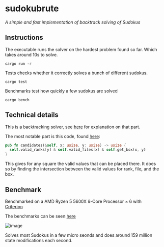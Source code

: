 # sudokubrute

_A simple and fast implementation of backtrack solving of Sudokus_

## Instructions
The executable runs the solver on the hardest problem found so far. Which takes around 10s to solve.
```
cargo run -r
```

Tests checks whether it correctly solves a bunch of different sudokus.
```
cargo test
```

Benchmarks test how quickly a few sudokus are solved
```
cargo bench
```

## Technical details
This is a backtracking solver, see [here](https://en.wikipedia.org/wiki/Sudoku_solving_algorithms) for explanation on that part.

The most notable part is this code, found [here](https://github.com/jamadaha/sudokubrute/blob/d3b2de092274a04ba79b8147c80732233e52ed3e/src/board/mod.rs#L114):
```rust
pub fn candidates(&self, x: usize, y: usize) -> usize {
  self.valid_ranks[y] & self.valid_files[x] & self.get_box(x, y)
}
```
This gives for any square the valid values that can be placed there. It does so by finding the intersection between the valid values for rank, file, and the box.


## Benchmark
Benchmarked on a AMD Ryzen 5 5600X 6-Core Processor × 6 with [Criterion](https://github.com/bheisler/criterion.rs)

The benchmarks can be seen [here](https://github.com/jamadaha/sudokubrute/tree/master/benches)

![image](https://github.com/jamadaha/sudokubrute/assets/53914190/f8040cb4-42cd-4b3a-a019-7676856aafe6)

Solves most Sudokus in a few micro seonds and does around 159 million state modifications each second.
